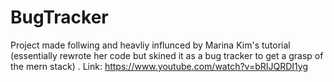 # BugTracker
Project made follwing and heavliy influnced by Marina Kim's tutorial (essentially rewrote her code but skined it as a bug tracker to get a grasp of the mern stack) . Link: https://www.youtube.com/watch?v=bRIJQRDI1yg
